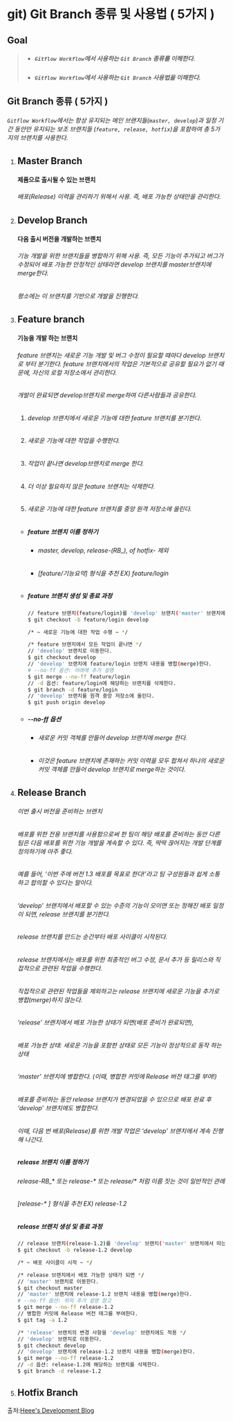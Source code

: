 # git) Git Branch 종류 및 사용법 ( 5가지 )

## Goal

> - ##### `Gitflow Workflow`에서 사용하는 `Git Branch` 종류를 이해한다.
>
> - ##### `Gitflow Workflow`에서 사용하는 `Git Branch` 사용법을 이해한다.

## Git Branch 종류 ( 5가지 )

###### `Gitflow Workflow`에서는 항상 유지되는 메인 브랜치들(`master, develop`)과 일정 기간 동안만 유지되는 보조 브랜치들 (`feature, release, hotfix`)을 포함하여 총 5가지의 브랜치를 사용한다.



1. ## Master Branch

   #### 제품으로 출시될 수 있는 브랜치

   ###### 배포(Release) 이력을 관리하기 위해서 사용. 즉, 배포 가능한 상태만을 관리한다.

   

2. ## Develop Branch

   #### 다음 출시 버전을 개발하는 브랜치

   ###### 기능 개발을 위한 브랜치들을 병합하기 위해 사용. 즉, 모든 기능이 추가되고 버그가 수정되어 배포 가능한 안정적인 상태라면 develop 브랜치를 master브랜치에 merge한다.

   ###### 평소에는 이 브랜치를 기반으로 개발을 진행한다.

   

3. ## Feature branch

   #### 기능을 개발 하는 브랜치

   ###### feature 브랜치는 새로운 기능 개발 및 버그 수정이 필요할 때마다 develop 브랜치로 부터 분기한다. feature 브랜치에서의 작업은 기본적으로 공유할 필요가 없기 때문에, 자신의 로컬 저장소에서 관리한다. 

   ###### 개발이 완료되면 develop브랜치로 merge하여 다른사람들과 공유한다.

   1. ###### develop 브랜치에서 새로운 기능에 대한 feature 브랜치를 분기한다.

   2. ###### 새로운 기능에 대한 작업을 수행한다.

   3. ###### 작업이 끝나면 develop브랜치로 merge 한다.

   4. ###### 더 이상 필요하지 않은 feature 브랜치는 삭제한다.

   5. ###### 새로운 기능에 대한 feature 브랜치를 중앙 원격 저장소에 올린다.

   

   - ##### feature 브랜치 이름 정하기

     - ###### master, develop, release-(RB_), of hotfix- 제외

     - ###### [feature/기능요약] 형식을 추천 EX) feature/login

   - ##### feature 브랜치 생성 및 종료 과정

     ```bash
     // feature 브랜치(feature/login)를 'develop' 브랜치('master' 브랜치에서 따는 것이 아니다!)에서 분기
     $ git checkout -b feature/login develop
     
     /* ~ 새로운 기능에 대한 작업 수행 ~ */
     
     /* feature 브랜치에서 모든 작업이 끝나면 */
     // 'develop' 브랜치로 이동한다.
     $ git checkout develop
     // 'develop' 브랜치에 feature/login 브랜치 내용을 병합(merge)한다.
     # --no-ff 옵션: 아래에 추가 설명
     $ git merge --no-ff feature/login
     // -d 옵션: feature/login에 해당하는 브랜치를 삭제한다.
     $ git branch -d feature/login
     // 'develop' 브랜치를 원격 중앙 저장소에 올린다.
     $ git push origin develop
     ```

   - ##### --no-ff 옵션

     - ###### 새로운 커밋 객체를 만들어 develop 브랜치에 merge 한다.

     - ###### 이것은 feature 브랜치에 존재하는 커밋 이력을 모두 합쳐서 하나의 새로운 커밋 객체를 만들어 develop 브랜치로 merge하는 것이다.

   

4. ## Release Branch

   ###### 이번 출시 버전을 준비하는 브랜치

   ###### 배포를 위한 전용 브랜치를 사용함으로써 한 팀이 해당 배포를 준비하는 동안 다른 팀은 다음 배포를 위한 기능 개발을 계속할 수 있다. 즉, 딱딱 끊어지는 개발 단계를 정의하기에 아주 좋다.

   ###### 예를 들어, ‘이번 주에 버전 1.3 배포를 목표로 한다!’라고 팀 구성원들과 쉽게 소통하고 합의할 수 있다는 말이다.

   ###### ‘develop’ 브랜치에서 배포할 수 있는 수준의 기능이 모이면 또는 정해진 배포 일정이 되면, release 브랜치를 분기한다.

   ###### release 브랜치를 만드는 순간부터 배포 사이클이 시작된다.

   ###### release 브랜치에서는 배포를 위한 최종적인 버그 수정, 문서 추가 등 릴리스와 직접적으로 관련된 작업을 수행한다.

   ###### 직접적으로 관련된 작업들을 제외하고는 release 브랜치에 새로운 기능을 추가로 병합(merge)하지 않는다.

   ###### ‘release’ 브랜치에서 배포 가능한 상태가 되면(배포 준비가 완료되면),

   ###### 배포 가능한 상태: 새로운 기능을 포함한 상태로 모든 기능이 정상적으로 동작 하는 상태

   ###### ‘master’ 브랜치에 병합한다. (이때, 병합한 커밋에 Release 버전 태그를 부여!)

   ###### 배포를 준비하는 동안 release 브랜치가 변경되었을 수 있으므로 배포 완료 후 ‘develop’ 브랜치에도 병합한다.

   ###### 이때, 다음 번 배포(Release)를 위한 개발 작업은 ‘develop’ 브랜치에서 계속 진행해 나간다.

   

   ##### release 브랜치 이름 정하기

   ###### 	release-RB_* 또는 release-* 또는 release/* 처럼 이름 짓는 것이 일반적인 관례

   ###### 	[release-* ] 형식을 추천 EX) release-1.2

   

   ##### release 브랜치 생성 및 종료 과정

   ```bash
   // release 브랜치(release-1.2)를 'develop' 브랜치('master' 브랜치에서 따는 것이 아니다!)에서 분기
   $ git checkout -b release-1.2 develop
   
   /* ~ 배포 사이클이 시작 ~ */
   
   /* release 브랜치에서 배포 가능한 상태가 되면 */
   // 'master' 브랜치로 이동한다.
   $ git checkout master
   // 'master' 브랜치에 release-1.2 브랜치 내용을 병합(merge)한다.
   # --no-ff 옵션: 위의 추가 설명 참고
   $ git merge --no-ff release-1.2
   // 병합한 커밋에 Release 버전 태그를 부여한다.
   $ git tag -a 1.2
   
   /* 'release' 브랜치의 변경 사항을 'develop' 브랜치에도 적용 */
   // 'develop' 브랜치로 이동한다.
   $ git checkout develop
   // 'develop' 브랜치에 release-1.2 브랜치 내용을 병합(merge)한다.
   $ git merge --no-ff release-1.2
   // -d 옵션: release-1.2에 해당하는 브랜치를 삭제한다.
   $ git branch -d release-1.2
   ```

   

5. ## Hotfix Branch



출처:[Heee's Development Blog](https://gmlwjd9405.github.io/2018/05/11/types-of-git-branch.html)